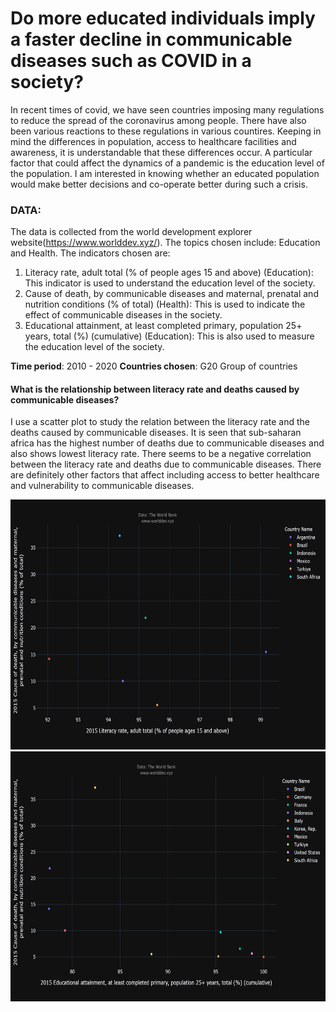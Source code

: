 # Do more educated individuals imply a faster decline in communicable diseases such as COVID in a society?

In recent times of covid, we have seen countries imposing many regulations to reduce the spread of the coronavirus among people. There have also been various reactions to these regulations in various countires. Keeping in mind the differences in population, access to healthcare facilities and awareness, it is understandable that these differences occur. A particular factor that could affect the dynamics of a pandemic is the education level of the population. I am interested in knowing whether an educated population would make better decisions and co-operate better during such a crisis. 

### DATA:
The data is collected from the world development explorer website(https://www.worlddev.xyz/). The topics chosen include: Education and Health. 
The indicators chosen are:
1. Literacy rate, adult total (% of people ages 15 and above) (Education):  This indicator is used to understand the education level of the society.
2. Cause of death, by communicable diseases and maternal, prenatal and nutrition conditions (% of total) (Health):  This is used to indicate the effect of communicable diseases in the society. 
3. Educational attainment, at least completed primary, population 25+ years, total (%) (cumulative) (Education): This is also used to measure the education level of the society. 

**Time period**: 2010 - 2020
**Countries chosen**: G20 Group of countries

#### What is the relationship between literacy rate and deaths caused by communicable diseases?

I use a scatter plot to study the relation between the literacy rate and the deaths caused by communicable diseases. It is seen that sub-saharan africa has the highest number of deaths due to communicable diseases and also shows lowest literacy rate. There seems to be a negative correlation between the literacy rate and deaths due to communicable diseases. There are definitely other factors that affect including access to better healthcare and vulnerability to communicable diseases. 

<img src="https://github.com/harshavanga/Data690-StatsANDVisualization/blob/main/data690_world_dev/charts/causeofdeathVSliteracyrate.png"  width="800" height="400">

<img src="https://github.com/harshavanga/Data690-StatsANDVisualization/blob/main/data690_world_dev/charts/educationattainmentVDcauseofdeath.png"  width="800" height="400">





